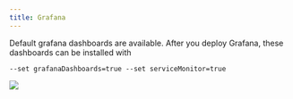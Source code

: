 ```yaml
---
title: Grafana
---
```


Default grafana dashboards are available. After you deploy Grafana, these dashboards can be installed with

```
--set grafanaDashboards=true --set serviceMonitor=true
```

![](/img/grafana-dashboard.png)

